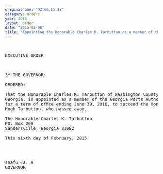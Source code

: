 ```yaml
---
originalname: "02.06.15.28"
category: orders
year: 2015
layout: order
date: "2015-02-06"
title: "Appointing the Honorable Charles K. Tarbutton as a member of the Georgia Ports Authority"
---
```

<pre>
 

EXECUTIVE ORDER

 

3Y THE GOVERNOR:

ORDERED:

That the Honorable Charles K. Tarbutton of Washington County,
Georgia, is appointed as a member of the Georgia Ports Authority,
for a term of ofﬁce ending June 30, 2016, to succeed the Honorable
Hugh Tarbutton, who passed away.

The Honorable Charles K. Tarbutton
PO. Box 269
Sandersville, Georgia 31082

This sixth day of February, 2015

   
   

snafu «a. A
GOVERNOR

 

</pre>
